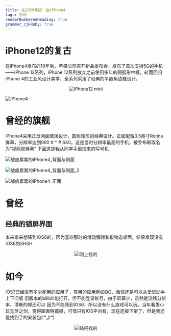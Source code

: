 ```yaml
---
title: 在2020年捡一台iPhone4
tags: 杂谈
renderNumberedHeading: true
grammar_cjkRuby: true
---
```


# iPhone12的复古

在iPhone4发布的10年后，苹果公司召开新品发布会，发布了首次支持5G的手机——iPhone 12系列，iPhone 12系列放弃之前使用多年的圆弧形中框，转而回归iPhone 4的工业风设计美学，全系列采用了经典的平直角边框设计。

<div align='center'>

![iPhone12 mini](https://cdn.jsdelivr.net/gh/hongtonyoo/hongtonyoo.github.io@master/image/_posts/2020-10-17/iPhone_12_mini.png)

</div>

![iPhone4](https://cdn.jsdelivr.net/gh/hongtonyoo/hongtonyoo.github.io@master/image/_posts/2020-10-17/iPhone4_1.jpg)

# 曾经的旗舰

iPhone4采用正反两面玻璃设计，圆角矩形的经典设计。正面配备3.5英寸Retina屏幕，分辨率达到960 # * # 640。这是当时分辨率最高的手机，被乔布斯取名为“视网膜屏幕”
下面这是我从同学手里捡来的写号机

![战痕累累的iPhone4_背面与侧面](https://cdn.jsdelivr.net/gh/hongtonyoo/hongtonyoo.github.io@master/image/_posts/2020-10-17/iPhone4_2.jpg)

![战痕累累的iPhone4_背面与侧面_2](https://cdn.jsdelivr.net/gh/hongtonyoo/hongtonyoo.github.io@master/image/_posts/2020-10-17/iPhone4_3.jpg)

![战痕累累的iPhone4_正面](https://cdn.jsdelivr.net/gh/hongtonyoo/hongtonyoo.github.io@master/image/_posts/2020-10-17/iPhone4_4.jpg)

# 曾经

## 经典的锁屏界面

本来拿来想降到IOS6的，因为喜欢那时的滑动解锁和拟物态桌面，结果发现没有IOS6的SHSH

<div align='center'>
  
![网上找的](https://cdn.jsdelivr.net/gh/hongtonyoo/hongtonyoo.github.io@master/image/_posts/2020-10-17/IOS6-unlock.jpg)</center>

</div>

# 如今

IOS7已经没有多少能用的应用了，常用的应用例如QQ、微信还是可以从爱思助手上下旧版
旧版本的bilibili能打开，但不能登录账号，由于屏幕小，虽然是流畅分辨率，清晰的却还可以
因为不能降到IOS6，所以没有什么游戏可以玩。当年看发小玩无尽之剑，觉得画面特震撼，可惜只有IOS平台有，现在还被下架了，但是我还是找到了的安装包( ͡° ͜ʖ ͡°)

<div align='center'>
  
![贴吧找的](https://cdn.jsdelivr.net/gh/hongtonyoo/hongtonyoo.github.io@master/image/_posts/2020-10-17/Infinity-Blade.jpg)

</div>
